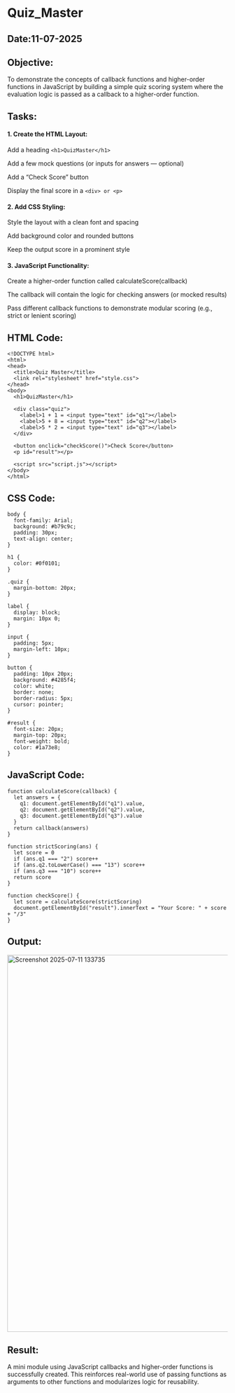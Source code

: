 # Quiz_Master
## Date:11-07-2025
## Objective:
To demonstrate the concepts of callback functions and higher-order functions in JavaScript by building a simple quiz scoring system where the evaluation logic is passed as a callback to a higher-order function.

## Tasks:

#### 1. Create the HTML Layout:
Add a heading ```<h1>QuizMaster</h1>```

Add a few mock questions (or inputs for answers — optional)

Add a “Check Score” button

Display the final score in a ```<div> or <p>```

#### 2. Add CSS Styling:
Style the layout with a clean font and spacing

Add background color and rounded buttons

Keep the output score in a prominent style

#### 3. JavaScript Functionality:
Create a higher-order function called calculateScore(callback)

The callback will contain the logic for checking answers (or mocked results)

Pass different callback functions to demonstrate modular scoring (e.g., strict or lenient scoring)
## HTML Code:
```
<!DOCTYPE html>
<html>
<head>
  <title>Quiz Master</title>
  <link rel="stylesheet" href="style.css">
</head>
<body>
  <h1>QuizMaster</h1>

  <div class="quiz">
    <label>1 + 1 = <input type="text" id="q1"></label>
    <label>5 + 8 = <input type="text" id="q2"></label>
    <label>5 * 2 = <input type="text" id="q3"></label>
  </div>

  <button onclick="checkScore()">Check Score</button>
  <p id="result"></p>

  <script src="script.js"></script>
</body>
</html>
```
## CSS Code:
```
body {
  font-family: Arial;
  background: #b79c9c;
  padding: 30px;
  text-align: center;
}

h1 {
  color: #0f0101;
}

.quiz {
  margin-bottom: 20px;
}

label {
  display: block;
  margin: 10px 0;
}

input {
  padding: 5px;
  margin-left: 10px;
}

button {
  padding: 10px 20px;
  background: #4285f4;
  color: white;
  border: none;
  border-radius: 5px;
  cursor: pointer;
}

#result {
  font-size: 20px;
  margin-top: 20px;
  font-weight: bold;
  color: #1a73e8;
}
```
## JavaScript Code:
```
function calculateScore(callback) {
  let answers = {
    q1: document.getElementById("q1").value,
    q2: document.getElementById("q2").value,
    q3: document.getElementById("q3").value
  }
  return callback(answers)
}

function strictScoring(ans) {
  let score = 0
  if (ans.q1 === "2") score++
  if (ans.q2.toLowerCase() === "13") score++
  if (ans.q3 === "10") score++
  return score
}

function checkScore() {
  let score = calculateScore(strictScoring)
  document.getElementById("result").innerText = "Your Score: " + score + "/3"
}
```
## Output:
<img width="1916" height="860" alt="Screenshot 2025-07-11 133735" src="https://github.com/user-attachments/assets/fb4c959d-5674-4e7c-9c99-8ac8a7ce674f" />


## Result:
A mini module using JavaScript callbacks and higher-order functions is successfully created. This reinforces real-world use of passing functions as arguments to other functions and modularizes logic for reusability.
